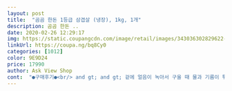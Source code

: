 ```yaml
---
layout: post 
title:  "곰곰 한돈 1등급 삼겹살 (냉장), 1kg, 1개" 
description: 곰곰 한돈 ..
date: 2020-02-26 12:29:17 
img: https://static.coupangcdn.com/image/retail/images/343036302829622-9d17e47f-5f66-4e0d-b818-182e5b8e2c82.jpg 
linkUrl: https://coupa.ng/bq8Cy0 
categories: [1012] 
color: 9E9D24 
price: 17990 
author: Ask View Shop 
cont:  "●구매후기●<br/> and gt; and gt; 겉에 얼음이 녹아서 구울 때 물과 기름이 튀는 냉동 고기와는 확실히 차이가 있습니다.<br/><br/> and gt; and gt; 고기 꺼낼 때 비닐이 질깃하니 잘 안 뜯겨서 가위로 잘라냈는데, 벗기기 쉽게 되면 더 좋을 듯합니다.<br/> 요리하느라 바쁠 때는 조금 신경 쓰였습니다.<br/><br/> and gt; and gt; 뭉개지는 고기 없이 탱탱하고 적당한 촉촉한 상태라 눈으로 보면서 1차 만족했습니다.<br/><br/> and gt; and gt; 요리하고 남은 생 고기를 냉장고에 2일 정도 넣어 놓은 다음에 꺼냈을 때도 그랬습니다.<br/><br/> and gt; and gt; 요리했을 때 종잇장처럼 납작해진다거나 대패삼겹살 조금 두껍다는 건 절대 아닙니다.<br/><br/> and gt; and gt; 저는 한 번에 정말 많이 먹는 편인데, 느끼하지 않고 계속 들어가더군요.<br/><br/> and gt; and gt; 제가 접한 gomgom 삼겹살 고기는 그랬습니다.<br/><br/> and gt; and gt; 패키지 표면에 보이는 고기와 맨 아래 깔린 고기의 색과 신선도가 모두 좋았습니다.<br/><br/> and gt; and gt; 항정살은 고기 자체 기름이 너무 많아서 다른 음식에 넣기엔 애매했는데, 삼겹살은 기름기가 적합하더군요.<br/><br/>( 만약 gomgom에서 항정살도 나오면 사 먹을 겁니다! )<br/>*곰곰 한돈 냉장 삼겹살 후기<br/><br/> - gomgom 삼겹살 고기를 보니 빛깔이 전체적으로 고르고, 말캉+탱탱+촉촉한 상태를 유지하고 있었습니다.<br/><br/><br/> - ‘마늘+gomgom 양파+월계수잎 등을 넣은 양념간장’에 삼겹살을 삶아낸 뒤 덮밥을 해먹으니 꿀맛입니다.<br/><br/><br/> - 고기 삶을 때 마냥 두꺼운 고기는 부담스러워하는 편이라, gomgom 삼겹살이 딱 적당하게 느껴졌습니다.<br/><br/><br/> - 구울 때 기름이 많이 나옵니다.<br/><br/><br/> - 길게 썰린 고기가 접혀져서 들어있습니다.<br/><br/><br/> - 두께는 새끼손가락 굵기 정도 되는데, 시중에서 접하던 것보다는 약간 얇다고 느꼈습니다.<br/><br/><br/> - 무슨 프로그램을 보다가 따라서 구운 삼겹살 고기를 찌개와 떡볶이에 넣어 봤는데, 식감이 확실히 다르네요.<br/><br/><br/> - 반 진공 포장된 패키지가 엄청나게 깔끔합니다.<br/> 그래서 먹기 전부터 믿음이 갔습니다.<br/><br/><br/> - 비계층이 두껍지 않고, 골고루 분포해있습니다.<br/><br/><br/> - 오돌뼈를 항상 발라냈었는데, 뭔데 gomgom 삼겹살은 오돌뼈가 크지 않고 부드럽게 씹혀 넘어가네요.<br/><br/><br/> - 요리할 때 고기에서 돼지 누린내가 나지 않았습니다.<br/> 코가 멀쩡한 상태였는데 거의 인지가 안되더군요.<br/><br/>1) 간장 삼겹살 덮밥<br/>1.<br/> 제품 특징 ( 크기, 맛, 패키지 등 )<br/>1kg로 한근에 600g정도인데 한근보다 조금 더 많은 양이에요 매우 신선한 상태며 냉장이라 확실히 냉동이랑 느낌이 많이 달라요:) 고기는 얇기는 얇은 편이라 확실히 빨리 익는느낌이였어요 그래서 후라이팬에 구울때 적당히 구워야 과자처럼 바삭바삭하게 안굽혀요! 과자처럼 바삭한걸 좋아하시면 금방익어서 좋아하실꺼 같습니다<br/>2) 떡볶이/김치찌개에 구운 고기 넣기<br/>2.<br/> 즐겨 먹는 법<br/>❤추가후기<br/>결과적으로 고기 상태와 맛 모두 대만족입니다.<br/> 저와 제 친구들 모두 정말 맛있게 먹었네요.<br/><br/>고기 몇일 안먹었다고 기운이 없다는 님편을 위해서 점심에 삼겹살 구이를 했습니다<br/>고기두께는 제가 선호하는 두께는 아니에요 좀 얇아요<br/>구울때 기분나쁜 기름냄새는 1도 없었구요 돼지기름도 얼마 안나왔어요<br/>그리고 곰곰 삼겹살은 제가 이것저것에 먹어봤는데 깻잎절임이랑 같이 드시면 최고입니다.<br/>.<br/>!!꼭꼭 같이해서 드셔보세요 양도 많고 신선하고 얇은 삼겹살 선호하신다면 집밥으로 술안주로 추천드려요 다만 두툼한 고기를 생각하신다면 딱히 추천드리고 않아요:)<br/>나도 오돌뼈 겁나 조아했었는데ㅠㅠ<br/>남편은 워낙 삼겹살을 조아하기 때문에 고기맛은  냉철하거든요<br/>남편의 최애음식이 삼겹살구이에요<br/>냉동 고기는 온라인에서 많이 구매해봤는데, 냉장 고기는 처음이라 정말 떨리더군요.<br/><br/>냉장고기 냉동실에 들어갔다가 먹는거 안조아하니 내일도 모레도 저는 삼겹살을 구워야겠네요<br/>누가봐도 냉장 맞아요<br/>누가봐도 삼겹살이 맞는게 살과 비계의 비율도  아름답구요<br/>두사람 의견을 종합해보면 씹자마자 와 이거머야 왜케맛있어?<br/>딸은 곰곰히 음미후 그냥 보통의 삼겹살맛이래요<br/>딸의 미각도 장난 아니거든요<br/>매일 삼겹살을 구워줘도 좋다는 사람입니다<br/>선홍빛 살이 딱봐도 신선해보여요<br/>설명서에 기호에 맞게 굽기전에 소금,후추 간을 하라고 되어 있는데 저는 혹시 몰라서 간을 안하고 구웠어요! 나중에 찍어먹으면 되지 하는 마음으로요 하지만 저는 소금,후추 밑간을 미리 하고 구워드시는걸 추천드려요 그냥 먹으니 조금 아쉽달까 하는 마음이 들더라구요 저염식으로 드시는 분들은 밑간은 안하고 하시는 걸 추천드려요!<br/>소고기보다 느끼하지 않게 먹을 수 있는 돼지고기를 선호하는 편입니다.<br/><br/>소분하려고 정리하는중 가지런하고 균일했던 삼겹살은 윗줄로 끝이였나봄ㅠㅠ<br/>식감도 쫄깃쫄깃하고 부드러우면서 누린내도 전혀 안나고 맛있다고 하네요<br/>아랫줄 바닥엔 삼겹살이라고 말안하면 모르는 자투리고기가 거의 대부분이네요ㅠㅠ<br/>약 40센치 되는 고기가 반씩 포개서 담겨있는데 몇줄인지는 모르겠지만 저흰 입이 짧은관계로 한끼에  딱 두줄만 소비합니다<br/>오돌뼈도 과하지 않고 한줄에 두조각정도?<br/>완전 진공상태는 아니지만 포장도 깔끔하네요<br/>요새 밖에서 외식비용이 너무 부담되서 주로 집에서 해먹는 편인데 삼겹살이 너무 땡기더라구요<br/>육즙도 so so<br/>이러다 곰곰 제품 다 먹어보겠어요ㅋㅋ<br/>이번에도 뽑기성공!!!<br/>이번엔 곰곰브랜드 삼겹살입니다<br/>이정도는 아니고 이정도면 삼겹살 게안은데?<br/>일단 아주 신선합니다<br/>저는 고기맛을 안봤기때문에 식사중인 남편과 딸에게 맛에대해서 설명을 해보라고 했네요<br/>정육코너에서 보통 600그람에 만이삼천원인데  1000그람에 이가격  실화입니다ㅋㅋ<br/>참고로 저는 요즘 입맛이 변해서 고기를 구울때도 한점도 먹지않아요<br/>쿠팡프레쉬 포장은 언제나 굿이져<br/>특히 항정살을 즐겨 먹는데, 연말에 파티 음식을 다른 부위로 요리할까 하여 고민하다가 gomgom 냉장 삼겹살을 선택했습니다.<br/><br/>" 
---
```

